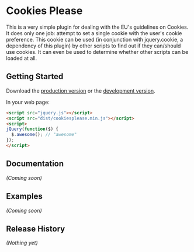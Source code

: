 # Cookies Please

This is a very simple plugin for dealing with the EU's guidelines on Cookies. It does only one job: attempt to set a single cookie with the user's cookie preference. This cookie can be used (in conjunction with jquery.cookie, a dependency of this plugin) by other scripts to find out if they can/should use cookies. It can even be used to determine whether other scripts can be loaded at all.

## Getting Started
Download the [production version][min] or the [development version][max].

[min]: https://raw.github.com/ctorgalson/jquery.cookiesplease.js/master/dist/cookiesplease.min.js
[max]: https://raw.github.com/ctorgalson/jquery.cookiesplease.js/master/dist/cookiesplease.js

In your web page:

```html
<script src="jquery.js"></script>
<script src="dist/cookiesplease.min.js"></script>
<script>
jQuery(function($) {
  $.awesome(); // "awesome"
});
</script>
```

## Documentation
_(Coming soon)_

## Examples
_(Coming soon)_

## Release History
_(Nothing yet)_
